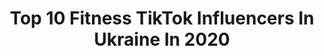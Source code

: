 ---
title: Top 10 Fitness TikTok Influencers In Ukraine In 2020
description: >-
  Find top fitness TikTok influencers in Ukraine in 2020. Most popular hashtags: #makeup #dance #amazing #friends.
platform: TikTok
profiles:
  - username: "user7893930200181"
    fullname: >-
      kino_go
    location: "Ukraine"
    followers: 8713
    engagement: 1246
    commentsToLikes: 0.033288
    id: ck83x3ftmnyck0j78vyay4jfv
    verified: false
    hashtags: "#likebackteam, #likesforspam, #pleasecomment, #sweet"
  - username: "slawakuhar"
    fullname: >-
      Boxing Slawa Kuhar
    location: "Ukraine"
    followers: 52498
    engagement: 559
    commentsToLikes: 0.004740
    id: ck81q1w3ef9u20j78luz9h1rw
    verified: false
    hashtags: "#body, #hero, #anthonyjoshua, #stayathome"
  - username: "andrey_yakymovych"
    fullname: >-
      Андрей Якимович
    location: "Ukraine"
    followers: 334563
    engagement: 864
    commentsToLikes: 0.006538
    id: cka0ubmuatmtb0i78hdd8t0z0
    verified: false
    hashtags: "#humour, #india, #fire, #sport"
  - username: "fitstyle"
    fullname: >-
      𝔽ｉｔ𝕊ｔｙｌｅ
    location: "Ukraine"
    followers: 101799
    engagement: 355
    commentsToLikes: 0.086478
    id: ck90yl5pcarjc0j78d39yx8go
    verified: false
    hashtags: "#sportgirls, #frutarian, #pullower, #plankdance"
  - username: "geewayne_"
    fullname: >-
      👑 Gee Wayne 👑 
    location: "Ukraine"
    followers: 188724
    engagement: 1280
    commentsToLikes: 0.016761
    id: ck8faiv5p4d4a0j78sr77oaup
    verified: false
    hashtags: "#weightgaintips, #plankchallenge, #absworkout, #tiktoktime"
  - username: "vika.nuts"
    fullname: >-
      Vika Nuts
    location: "Ukraine"
    followers: 3708
    engagement: 367
    commentsToLikes: 0.032048
    id: ckace91lalph90i78qimidc2l
    verified: false
    hashtags: "#lovemydog, #workoutfromhome, #homefitness, #pet"
  - username: "djmilana"
    fullname: >-
      Dj Milana
    location: "Ukraine"
    followers: 6098
    engagement: 254
    commentsToLikes: 0.020349
    id: ckai38d0eixp30i782xlsrde1
    verified: false
    hashtags: "#makeup, #fitnessgirl, #mydog, #momsoftiktok"
  - username: "alexsinaa"
    fullname: >-
      Alexis 🍒
    location: "Ukraine"
    followers: 2012
    engagement: 273
    commentsToLikes: 0.007280
    id: ck95wdija1jym0j7859xu3nlr
    verified: false
    hashtags: "#shoutouter, #followback, #blogger, #mujer"
  - username: "christina_rbl"
    fullname: >-
      Христина
    location: "Ukraine"
    followers: 65904
    engagement: 520
    commentsToLikes: 0.022169
    id: ck8f8vtg73o120j781hpxda8t
    verified: false
    hashtags: "#christmas, #etno, #tattoogirl, #unpacking"
---